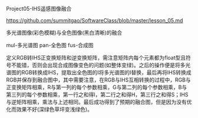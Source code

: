 Project05-IHS遥感图像融合

https://github.com/summitgao/SoftwareClass/blob/master/lesson_05.md

多光谱图像(彩色模糊)与全色图像(黑白清晰)的融合

mul-多光谱图 pan-全色图 fus-合成图

定义RGB转IHS正变换矩阵和逆变换矩阵，需注意矩阵内每个元素都为float型且符号不能错，否则会出现合成图像变色的问题(如整体变绿)。之后的操作便是将多光谱图的RGB转换成IHS，提取出全色图的I将多光谱图的I替换，最后再将IHS转换成RGB并保存到融合图中，其中需要注意，在RGB与IHS互相转换的过程中，RGB与正变换矩阵相乘，R与第一列的每个参数相乘，G与第二列的每个参数相乘，B与第三列的每个参数相乘，第一行之和得I，第二行之和得H，第三行之和得S；IHS与逆矩阵相乘，乘法与上述相同。最后成功得到了预期的融合图，但是因为没有优化而效果不好(深绿色草坪变浅绿色)。
